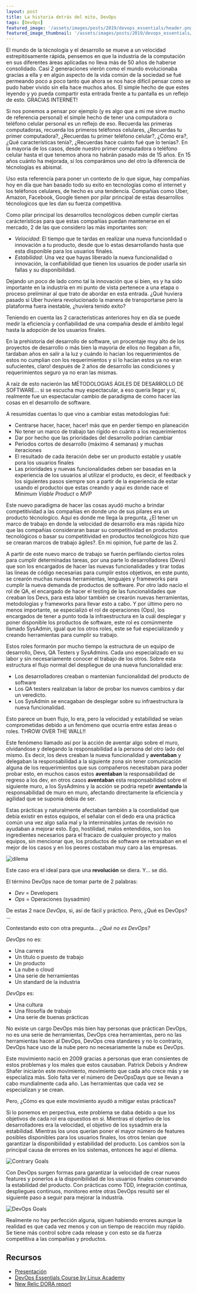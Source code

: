```yaml
---
layout: post
title: La historia detrás del mito, DevOps
tags: [DevOps]
featured_image: '/assets/images/posts/2019/devops_essentials/header.png'
featured_image_thumbnail: '/assets/images/posts/2019/devops_essentials/header_thumbnail.png'
---
```

El mundo de la técnología y el desarrollo se mueve a un velocidad estrepitósamente rápida, pensemos en que la industria de la computación en sus diferentes áreas aplicadas no lleva más de 50 años de haberse consolidado. Casi 2 generaciones vierón como el mundo evolucionaba gracias a ella y en algún aspecto de la vida común de la sociedad se fué permeando poco a poco tanto que ahora se nos hace difícil pensar como se pudo haber vivido sin ella hace muchos años. El simple hecho de que estes leyendo y yo pueda compartir esta entrada frente a tu pantalla es un reflejo de esto. GRACIAS INTERNET!

Si nos ponemos a pensar por ejemplo (y es algo que a mi me sirve mucho de referencia personal) el simple hecho de tener una computadora o teléfono celular personal es un reflejo de eso. Recuerda las primeras computadoras, recuerda los primeros teléfonos celulares, ¿Recuerdas tu primer computadora?, ¿Recuerdas tu primer teléfono celular?, ¿Cómo era?, ¿Qué características tenía?, ¿Recuerdas hace cuánto fué que lo tenías?. En la mayoria de los casos, desde nuestro primer computadora o teléfono celular hasta el que tenemos ahora no habrán pasado más de 15 años. En 15 años cuánto ha mejorada, si los comparámos uno del otro la diferencía de técnologías es abismal.

Uso esta referencía para poner un contexto de lo que sigue, hay compañias hoy en día que han basado todo su exito en tecnologías como el internet y los teléfonos celulares, de hecho es una tendencía. Compañias como Uber, Amazon, Facebook, Google tienen por pilar principal de estas desarrollos técnologicos que les dan su fuerza competitiva.

Como pilar principal los desarrollos tecnológicos deben cumplir ciertas carácteristicas para que estas compañias puedan mantenerse en el mercado, 2 de las que considero las más importantes son:

* *Velocidad*: El tiempo que te tardas en realizar una nueva funcionlidad o innovación a tu producto, desde que lo estas desarrollando hasta que esta disponible para los usuarios finales.
* *Estabilidad*: Una vez que hayas liberado la nueva funcionalidad o innovación, la confiabilidad que tienen los usuarios de poder usarla sin fallas y su disponibilidad.

Dejando un poco de lado como tal la innovación que si bien, es y ha sido importante en la industría en mi punto de vista pertenece a una etapa o proceso preliminar al que trato de abordar en esta entrada. ¿Qué huviera pasado si Uber huviera revolucionado la manera de transportarse pero la plataforma fuera inestable, ¿huviera tenido exito?

Teniendo en cuenta las 2 caracteristicas anteriores hoy en día se puede medir la eficiencía y confiabilidad de una compañia desde el ámbito legal hasta la adopción de los usuarios finales.

En la prehistoria del desarrollo de software, un procentaje muy alto de los proyectos de desarrollo o más bien la mayoria de ellos no llegaban a fin, tardaban años en salir a la luz y cuándo lo hacian los requerimientos de estos no cumplian con los requerimientos y si lo hacían estos ya no eran sufucientes, claro! después de 2 años de desarrollo las condiciones y requerimientos seguro ya no eran las mismas.

A raíz de esto nacierón las MÉTODOLOGIAS ÁGILES DE DESARROLLO DE SOFTWARE... si se escucha muy espectacular, a eso quería llegar y sí, realmente fue un espectacular cambio de paradigma de como hacer las cosas en el desarrollo de software.

A resumidas cuentas lo que vino a cambiar estas metodologías fué:
* Centrarse hacer, hacer, hacer! más que en perder tiempo en planeación
* No tener un marco de trabajo tan rígido en cuánto a los requerimientos
* Dar por hecho que las prioridades del desarrollo podrían cambiar
* Periodos cortos de desarrollo (máximo 4 semanas) y muchas iteraciones
* El resultado de cada iteración debe ser un producto estable y usable pora los usuarios finales
* Las prioridades y nuevas funcionalidades deben ser basadas en la experiencia de los usuarios al utilizar el producto, es decir, el feedback y los siguientes pasos siempre son a partir de la experiencia de estar usando el productoi que estas creando y aqui es donde nace el *Minimum Viable Product* o *MVP*

Este nuevo paradigma de hacer las cosas ayudó mucho a brindar competitividad a las compañias en donde uno de sus pilares era un producto técnologíco. Aquí es donde me llega la pregunta, ¿El tener un marco de trabajo en donde la velocidad de desarrollo era más rápida hizo que las compañias consideraran basar su competitividad en productos tecnológicos o basar su competitividad en productos tecnológicos hizo que se crearan marcos de trabajo ágiles?. En mi opinion, fué parte de las 2.

A partir de este nuevo marco de trabajo se fuerón perfilando ciertos roles para cumplir determinadas tareas, por una parte lo desarrolladores (Devs) que son los encargados de hacer las nuevas funcionalidades y tirar todas las lineas de código necesarias para cumplir estos objetivos, en este punto, se crearón muchas nuevas herramientas, lenguajes y frameworks para cumplir la nueva demanda de productos de software. Por otro lado nacío el rol de QA, el encargado de hacer el testing de las funcionalidades que creaban los Devs, para esta labor también se crearón nuevas herramientas, metodologías y frameworks para llevar esto a cabo. Y por último pero no menos importante, se especializó el rol de operaciones (Ops), los encargados de tener a punto toda la infraestructura en la cuál desplegar y poner disponible los productos de software, este rol es comúnmente llamado SysAdmin, igual que los otros roles, este se fué especializando y creando herramientas para cumplir su trabajo.

Estos roles formarón por mucho tiempo la estructura de un equipo de desarrollo, Devs, QA Testers y SysAdmins. Cada uno especializado en su labor y sin necesariamente conocer el trabajo de los otros.
Sobre esta estructura el flujo normal del despliegue de una nueva funcionalidad era:
* Los desarrolladores creaban o mantenian funcionalidad del producto de software
* Los QA testers realizaban la labor de probar los nuevos cambios y dar un veredicto.
* Los SysAdmin se encagaban de desplegar sobre su infraestructura la nueva funcionalidad.

Esto parece un buen flujo, lo era, pero la velocidad y estabilidad se veían comprometidas debido a un fenómeno que ocurria entre estas áreas o roles. THROW OVER THE WALL!!

Este fenómeno llamado así por la acción de aventar algo sobre el muro, olvidandose y delegando la responsabilidad a la persona del otro lado del mismo. Es decir, los devs creaban la nueva funcionalidad y **aventaban** y delegaban la responsabilidad a la siguiente zona sin tener comunicación alguna de los requerimientos que sus compañeros necesitaban para poder probar esto, en muchos casos estos **aventaban** la responsabilidad de regreso a los dev, en otros casos **aventaban** esta responsabilidad sobre el siguiente muro, a los SysAdmins y la acción se podria repetir **aventando** la responsabilidad de muro en muro, afectando directamente la eficiencía y agilidad que se suponia debia de ser.

Estas prácticas y naturalmente afectaban también a la coordialidad que debía existir en estos equipos, el señalar con el dedo era una práctica común una vez algo salía mal y la interminables juntas de revisión no ayudaban a mejorar esto. Ego, hostilidad, malos entendidos, son los ingredientes necesarios para el fracazo de cualquier proyecto y malos equipos, sin mencionar que, los productos de software se retrasaban en el mejor de los casos y en los peores costaban muy caro a las empresas.

![dilema](/assets/images/posts/2019/devops_essentials/common_problem.png)

Este caso era el ideal para que una **revolución** se diera. Y... se dió.

El término DevOps nace de tomar parte de 2 palabras:
* *Dev* = Developers
* *Ops* = Operaciones (sysadmin)

De estas 2 nace *DevOps*, si, así de fácil y práctico. Pero, ¿Qué es DevOps? ...

Contestando esto con otra pregunta... *¿Qué no es DevOps?*

*DevOps* no es:
* Una carrera
* Un título o puesto de trabajo
* Un producto
* La nube o cloud
* Una serie de herramientas
* Un standard de la industria

*DevOps* es:
* Una cultura
* Una filosofía de trabajo
* Una serie de buenas prácticas

No existe un cargo DevOps más bien hay personas que práctican DevOps, no es una serie de herramientas, DevOps crea herramientas, pero no las herramientas hacen al DevOps, DevOps crea standares y no lo contrario, DevOps hace uso de la nube pero no necesariamente la nube es DevOps.

Este movimiento nació en 2009 gracias a personas que eran consientes de estos problemas y los males que estos causaban. Patrick Debois y Andrew Shafer iniciarón este movimiento, movimiento que cada año crece más y se especializa más. Solo falta ver el número de DevOpsDays que se llevan a cabo mundialmente cada año. Las herramientas que cada vez se especializan y se crean.

Pero, ¿Cómo es que este movimiento ayudó a mitigar estas prácticas?

Si lo ponemos en perpectiva, este problema se daba debido a que los objetivos de cada rol era opuestios en si. Mientras el objetivo de los desarrolladores era la velocidad, el objetivo de los sysadmin era la estabilidad. Mientras los unos querían poner el mayor número de features posibles disponibles para los usuarios finales, los otros tenían que garantizar la disponibilidad y estabilidad del producto. Los cambios son la principal causa de errores en los sistemas, entonces he aquí el dilema.


![Contrary Goals](/assets/images/posts/2019/devops_essentials/goals_contrary.png)

Con DevOps surgen formas para garantizar la velocidad de crear nueos features y ponerlos a la disponibilidad de los usuarios finales conservando la estabilidad del producto. Con prácticas como TDD, integración contínua, despliegues continuos, monitoreo entre otras DevOps resultó ser el siguiente paso a seguir para mejorar la industría.


![DevOps Goals](/assets/images/posts/2019/devops_essentials/goals_devops.png)

Realmente no hay perfección alguna, siguen habiendo errores aunque la realidad es que cada vez menos y con un tiempo de reacción muy rápido. Se tiene más control sobre cada release y con esto se da fuerza competitiva a las compañias y productos.

## Recursos

* [Presentación](https://docs.google.com/presentation/d/1TOr4sHgrWG4RAeZAJetKXNJYpF6v7hkXanTPxLQgq8g/edit?usp=sharing)
* [DevOps Essentials Course by Linux Academy](https://linuxacademy.com)
* [New Relic DORA report](https://blog.newrelic.com/technology/dora-accelerate-state-of-devops-2019/)
